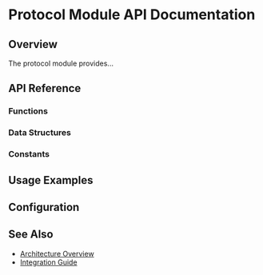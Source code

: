 # Protocol Module API Documentation

## Overview

The protocol module provides...

## API Reference

### Functions

### Data Structures

### Constants

## Usage Examples

## Configuration

## See Also

- [Architecture Overview](../../architecture/core/protocol.md)
- [Integration Guide](../../guides/development/protocol-integration.md)
